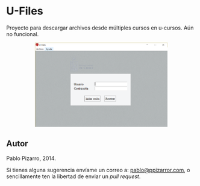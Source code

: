 # U-Files
Proyecto para descargar archivos desde múltiples cursos en u-cursos. Aún no funcional.

<p align="center">
<img src="https://raw.githubusercontent.com/ppizarror/ppizarror.github.io/master/resources/images/u-files/captura1.PNG" width="70%px">
</p>

## Autor
Pablo Pizarro, 2014.

Si tienes alguna sugerencia envíame un correo a: [pablo@ppizarror.com](mailto:pablo@ppizarror.com), o sencillamente ten la libertad de enviar un _pull request_.